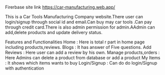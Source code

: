 Firerbase site link
https://car-manufacturing.web.app/

This is a Car Tools Manufacturing Company website.There user can login/signup through social id and email.Can buy may car tools .Can pay through credit card.There is also admin permission for admin.AAdmin can add,delete products and update delivery status.

Features and Functionalities
Home  : Here is total r part in home page including products,reviews.
Blogs : It has answer of Five questions.
Add Reviews : Here user can add a review by his own.
Manage products,orders : Here Admins can delete a product from database or add a product
My Items : It shows which items  wants to buy
Login/Signup : Can do do login/Signup with authentication
